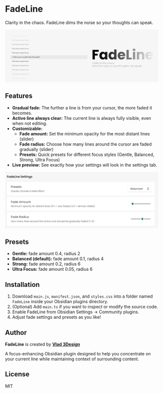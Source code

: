 # FadeLine

Clarity in the chaos. FadeLine dims the noise so your thoughts can speak.

![FadeLine Plugin](FadeLine.jpg)

## Features
- **Gradual fade:** The further a line is from your cursor, the more faded it becomes.
- **Active line always clear:** The current line is always fully visible, even when not editing.
- **Customizable:**
  - **Fade amount:** Set the minimum opacity for the most distant lines (slider)
  - **Fade radius:** Choose how many lines around the cursor are faded gradually (slider)
  - **Presets:** Quick presets for different focus styles (Gentle, Balanced, Strong, Ultra Focus)
- **Live preview:** See exactly how your settings will look in the settings tab.

![FadeLine Plugin](FadeLine-Settings.jpg)

## Presets
- **Gentle:** fade amount 0.4, radius 2
- **Balanced (default):** fade amount 0.1, radius 4
- **Strong:** fade amount 0.2, radius 6
- **Ultra Focus:** fade amount 0.05, radius 6

## Installation
1. Download `main.js`, `manifest.json`, and `styles.css` into a folder named `FadeLine` inside your Obsidian plugins directory.
2. (Optional) Add `main.ts` if you want to inspect or modify the source code.
3. Enable FadeLine from Obsidian Settings → Community plugins.
4. Adjust fade settings and presets as you like!

## Author
**FadeLine** is created by **[Vlad 3Design](https://github.com/Vlad3Design)**

A focus-enhancing Obsidian plugin designed to help you concentrate on your current line while maintaining context of surrounding content.

## License
MIT 
